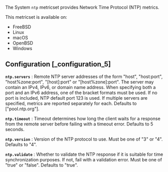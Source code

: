The System `ntp` metricset provides Network Time Protocol (NTP) metrics.

This metricset is available on:

* FreeBSD
* Linux
* macOS
* OpenBSD
* Windows

## Configuration [_configuration_5]

**`ntp.servers`**
:   Remote NTP server addresses of the form "host", "host:port", "host%zone:port", "[host]:port" or "[host%zone]:port". The server may contain an IPv4, IPv6, or domain name address. When specifying both a port and an IPv6 address, one of the bracket formats must be used. If no port is included, NTP default port 123 is used. If multiple servers are specified, metrics are reported separately for each. Defaults to ["pool.ntp.org"].

**`ntp.timeout`**
:   Timeout determines how long the client waits for a response from the remote server before failing with a timeout error. Defaults to 5 seconds.

**`ntp.version`**
:   Version of the NTP protocol to use. Must be one of "3" or "4". Defaults to "4".

**`ntp.validate`**
:   Whether to validate the NTP response if it is suitable for time synchronization purposes. If not, fail with a validation error. Must be one of "true" or "false". Defaults to "true".